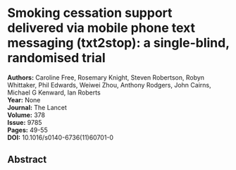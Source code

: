 # Smoking cessation support delivered via mobile phone text messaging (txt2stop): a single-blind, randomised trial

**Authors:** Caroline Free, Rosemary Knight, Steven Robertson, Robyn Whittaker, Phil Edwards, Weiwei Zhou, Anthony Rodgers, John Cairns, Michael G Kenward, Ian Roberts  
**Year:** None  
**Journal:** The Lancet  
**Volume:** 378  
**Issue:** 9785  
**Pages:** 49-55  
**DOI:** 10.1016/s0140-6736(11)60701-0  

## Abstract


